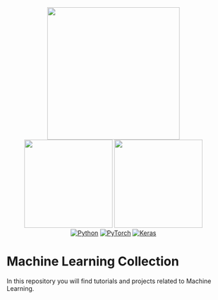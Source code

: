 <div align="center">
  <div style="display: flex; justify-content: center;">
    <div style="margin-right: 20px;">
      <a href="https://www.tensorflow.org/"><img src="https://www.tensorflow.org/images/tf_logo_horizontal.png" width="300"></a>
      <a href="https://pytorch.org/get-started/locally/"><img src="https://stackify.com/wp-content/uploads/2023/07/pytorch_logo.png" width="200"></a>
      <a href="https://keras.io/"><img src="https://images.g2crowd.com/uploads/product/image/social_landscape/social_landscape_d382c4826ad8a3805f72b9df3ab5b56e/keras.png" width="200"></a>
      <br>
      <a href="https://www.tensorflow.org/)"><img alt="Python" src="https://img.shields.io/pypi/pyversions/tensorflow.svg"></a>
      <a href="https://pytorch.org/get-started/locally/"><img alt="PyTorch" src="https://img.shields.io/badge/PyTorch-ee4c2c?logo=pytorch&logoColor=white"></a>
      <a href="https://keras.io/"><img alt="Keras" src="https://img.shields.io/badge/Keras-ff69b4?logo=keras&logoColor=white"></a>
    </div>
  </div>
</div>



# Machine Learning Collection
In this repository you will find tutorials and projects related to Machine Learning.


